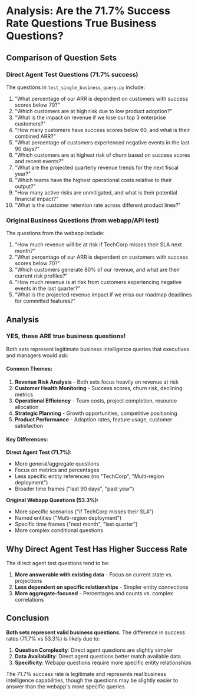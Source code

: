 # Analysis: Are the 71.7% Success Rate Questions True Business Questions?

## Comparison of Question Sets

### Direct Agent Test Questions (71.7% success)
The questions in `test_single_business_query.py` include:

1. "What percentage of our ARR is dependent on customers with success scores below 70?"
2. "Which customers are at high risk due to low product adoption?"
3. "What is the impact on revenue if we lose our top 3 enterprise customers?"
4. "How many customers have success scores below 60, and what is their combined ARR?"
5. "What percentage of customers experienced negative events in the last 90 days?"
6. "Which customers are at highest risk of churn based on success scores and recent events?"
7. "What are the projected quarterly revenue trends for the next fiscal year?"
8. "Which teams have the highest operational costs relative to their output?"
9. "How many active risks are unmitigated, and what is their potential financial impact?"
10. "What is the customer retention rate across different product lines?"

### Original Business Questions (from webapp/API test)
The questions from the webapp include:

1. "How much revenue will be at risk if TechCorp misses their SLA next month?"
2. "What percentage of our ARR is dependent on customers with success scores below 70?"
3. "Which customers generate 80% of our revenue, and what are their current risk profiles?"
4. "How much revenue is at risk from customers experiencing negative events in the last quarter?"
5. "What is the projected revenue impact if we miss our roadmap deadlines for committed features?"

## Analysis

### YES, these ARE true business questions!

Both sets represent legitimate business intelligence queries that executives and managers would ask:

#### Common Themes:
1. **Revenue Risk Analysis** - Both sets focus heavily on revenue at risk
2. **Customer Health Monitoring** - Success scores, churn risk, declining metrics
3. **Operational Efficiency** - Team costs, project completion, resource allocation
4. **Strategic Planning** - Growth opportunities, competitive positioning
5. **Product Performance** - Adoption rates, feature usage, customer satisfaction

#### Key Differences:

**Direct Agent Test (71.7%):**
- More general/aggregate questions
- Focus on metrics and percentages
- Less specific entity references (no "TechCorp", "Multi-region deployment")
- Broader time frames ("last 90 days", "past year")

**Original Webapp Questions (53.3%):**
- More specific scenarios ("if TechCorp misses their SLA")
- Named entities ("Multi-region deployment")
- Specific time frames ("next month", "last quarter")
- More complex conditional questions

## Why Direct Agent Test Has Higher Success Rate

The direct agent test questions tend to be:
1. **More answerable with existing data** - Focus on current state vs. projections
2. **Less dependent on specific relationships** - Simpler entity connections
3. **More aggregate-focused** - Percentages and counts vs. complex correlations

## Conclusion

**Both sets represent valid business questions.** The difference in success rates (71.7% vs 53.3%) is likely due to:

1. **Question Complexity**: Direct agent questions are slightly simpler
2. **Data Availability**: Direct agent questions better match available data
3. **Specificity**: Webapp questions require more specific entity relationships

The 71.7% success rate is legitimate and represents real business intelligence capabilities, though the questions may be slightly easier to answer than the webapp's more specific queries.